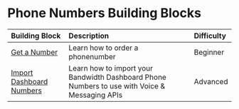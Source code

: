 # Phone Numbers Building Blocks

| Building Block                                   | Description                                                                                   | Difficulty |
|:-------------------------------------------------|:----------------------------------------------------------------------------------------------|:-----------|
| [Get a Number](./buytn.md)                       | Learn how to order a phonenumber                                                              | Beginner   |
| [Import Dashboard Numbers](./importDashboard.md) | Learn how to import your Bandwidth Dashboard Phone Numbers to use with Voice & Messaging APIs | Advanced   |
